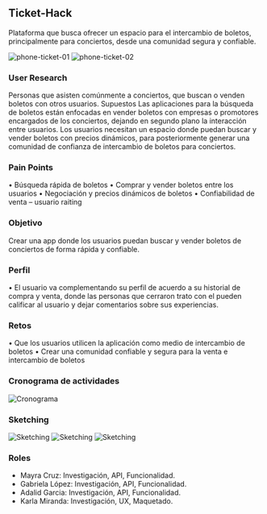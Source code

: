 ## Ticket-Hack

Plataforma que busca ofrecer un espacio para el intercambio de boletos, principalmente para conciertos, desde una comunidad segura y confiable.

![phone-ticket-01](https://user-images.githubusercontent.com/32860789/38201677-b63ebbb2-365e-11e8-8d72-9c54ff403a90.jpg)
![phone-ticket-02](https://user-images.githubusercontent.com/32860789/38201678-bc3fb502-365e-11e8-868c-22daefd7adc5.jpg)

### User Research
Personas que asisten comúnmente a conciertos, que buscan o venden boletos con otros usuarios.
Supuestos
Las aplicaciones para la búsqueda de boletos están enfocadas en vender boletos con empresas o promotores encargados de los conciertos, dejando en segundo plano la interacción entre usuarios.
Los usuarios necesitan un espacio donde puedan buscar y vender boletos con precios dinámicos, para posteriormente generar una comunidad de confianza de intercambio de boletos para conciertos.

### Pain Points
•	Búsqueda rápida de boletos
•	Comprar y vender boletos entre los usuarios
•	Negociación y precios dinámicos de boletos
•	Confiabilidad de venta – usuario raiting

### Objetivo
Crear una app donde los usuarios puedan buscar y vender boletos de conciertos de forma rápida y confiable.

### Perfil
•	El usuario va complementando su perfil de acuerdo a su historial de compra y venta, donde las personas que cerraron trato con el pueden calificar al usuario y dejar comentarios sobre sus experiencias.

### Retos
•	Que los usuarios utilicen la aplicación como medio de intercambio de boletos
•	Crear una comunidad confiable y segura para la venta e intercambio de boletos

### Cronograma de actividades

![Cronograma](assets/images/Cronograma.jpg)

### Sketching

![Sketching](assets/images/ticket-hack01.jpg)
![Sketching](assets/images/ticket-hack-home.jpg)
![Sketching](assets/images/ticket-hack-perfil.jpg)

### Roles

- Mayra Cruz: Investigación, API, Funcionalidad.
- Gabriela López: Investigación, API, Funcionalidad.
- Adalid Garcia: Investigación, API, Funcionalidad.
- Karla Miranda: Investigación, UX, Maquetado.
